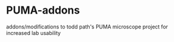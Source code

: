 # PUMA-addons
addons/modifications to todd path's PUMA microscope project for increased lab usability
